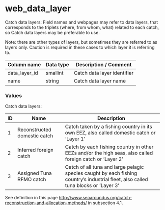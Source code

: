 # web_data_layer



Catch data layers: Field names and webpages may refer to data layers, that corresponds to the triplets (where, from whom, what) related to each catch, so Catch data layers may be preferable to use.

Note: there are other types of layers, but sometimes they are referred to as layers only. Caution is required in these cases to which layer it is referring to.

| Column  name  | Data  type | Description  / Comment      |
| ------------- | ---------- | --------------------------- |
| data_layer_id | smallint   | Catch data layer identifier |
| name          | string     | Catch data layer name       |



### Values

Catch data layers:

| ID   | Name                         | Description                                                  |
| ---- | ---------------------------- | ------------------------------------------------------------ |
| 1    | Reconstructed domestic catch | Catch taken by a fishing country in its own EEZ, also called domestic catch or ‘Layer 1’ |
| 2    | Inferred foreign catch       | Catch by each fishing country in other EEZs and/or the high seas, also called foreign catch or ‘Layer 2’ |
| 3    | Assigned Tuna RFMO catch     | Catch of all tuna and large pelagic species caught by each fishing country’s industrial fleet, also called tuna blocks or ‘Layer 3’ |



See definition in this page http://www.seaaroundus.org/catch-reconstruction-and-allocation-methods/
in subsection 4.1.

